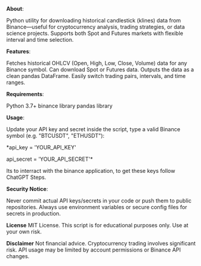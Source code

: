 **About**:

Python utility for downloading historical candlestick (klines) data from Binance—useful for cryptocurrency analysis, trading strategies, or data science projects. Supports both Spot and Futures markets with flexible interval and time selection.

**Features**:

Fetches historical OHLCV (Open, High, Low, Close, Volume) data for any Binance symbol.
Can download Spot or Futures data.
Outputs the data as a clean pandas DataFrame.
Easily switch trading pairs, intervals, and time ranges.

**Requirements**:

Python 3.7+
binance library
pandas library


**Usage**:

Update your API key and secret inside the script, type a valid Binance symbol (e.g. "BTCUSDT", "ETHUSDT"):

*api_key = 'YOUR_API_KEY'

api_secret = 'YOUR_API_SECRET'*

Its to interract with the binance application, to get these keys follow ChatGPT Steps.


**Security Notice**:

Never commit actual API keys/secrets in your code or push them to public repositories.
Always use environment variables or secure config files for secrets in production.

**License**
MIT License. This script is for educational purposes only. Use at your own risk.

**Disclaimer**
Not financial advice. Cryptocurrency trading involves significant risk. API usage may be limited by account permissions or Binance API changes.
